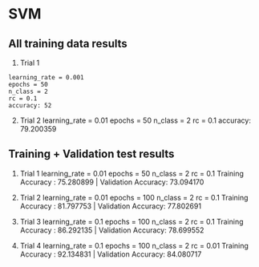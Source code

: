 # SVM

## All training data results

1. Trial 1
```
learning_rate = 0.001
epochs = 50
n_class = 2
rc = 0.1
accuracy: 52
```

2. Trial 2
learning_rate = 0.01
epochs = 50
n_class = 2
rc = 0.1
accuracy: 79.200359

## Training + Validation test results
1. Trial 1
learning_rate = 0.01
epochs = 50
n_class = 2
rc = 0.1
Training Accuracy : 75.280899 | Validation Accuracy: 73.094170

2. Trial 2
learning_rate = 0.01
epochs = 100
n_class = 2
rc = 0.1
Training Accuracy : 81.797753 | Validation Accuracy: 77.802691

3. Trial 3
learning_rate = 0.1
epochs = 100
n_class = 2
rc = 0.1
Training Accuracy : 86.292135 | Validation Accuracy: 78.699552

4. Trial 4
learning_rate = 0.1
epochs = 100
n_class = 2
rc = 0.01
Training Accuracy : 92.134831 | Validation Accuracy: 84.080717